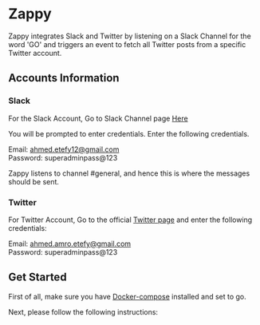 # Zappy

Zappy integrates Slack and Twitter by listening on a Slack Channel for the word 'GO'
and triggers an event to fetch all Twitter posts from a specific Twitter account.

## Accounts Information

### Slack

For the Slack Account, Go to Slack Channel page [Here](https://zappycorp.slack.com)  

You will be prompted to enter credentials. Enter the following credentials.  

Email: ahmed.etefy12@gmail.com  
Password: superadminpass@123  

Zappy listens to channel #general, and hence this is where the messages should be sent.  

### Twitter

For Twitter Account, Go to the official [Twitter page](https://twitter.com/) and enter the following credentials:  

Email: ahmed.amro.etefy@gmail.com  
Password: superadminpass@123  

## Get Started  

First of all, make sure you have [Docker-compose](https://docs.docker.com/compose/install/#install-compose) installed and set to go.  

Next, please follow the following instructions:  
